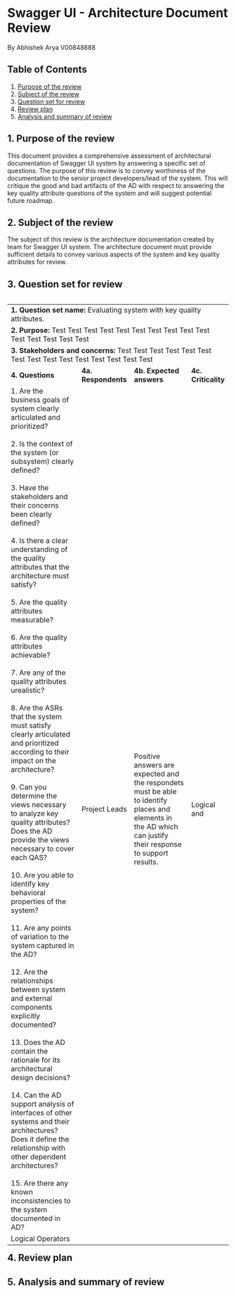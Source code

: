 Swagger UI - Architecture Document Review
===

By Abhishek Arya V00848888

## Table of Contents

 1. [Purpose of the review](#1-purpose-of-the-review)
 2. [Subject of the review](#2-subject-of-the-review)
 3. [Question set for review](#3-question-set-for-review)
 4. [Review plan](#4-review-plan)
 5. [Analysis and summary of review](#5-analysis-and-summary-of-review)


## 1. Purpose of the review

This document provides a comprehensive assessment of architectural documentation of Swagger UI system by answering a specific set of questions. The purpose of this review is to convey worthiness of the documentation to the senior project developers/lead of the system. This will critique the good and bad artifacts of the AD with respect to answering the key quality attribute questions of the system and will suggest potential future roadmap.

## 2. Subject of the review

The subject of this review is the architecture documentation created by team for Swagger UI system. The architecture document must provide sufficient details to convey various aspects of the system and key quality attributes for review.

## 3. Question set for review

<table align="left">

  <tr><td colspan=4><b>1. Question set name:</b> Evaluating system with key quality attributes.</td></tr>
  <tr><td colspan=4><b>2. Purpose:</b> Test Test Test Test Test Test Test Test Test Test Test Test Test Test Test</td></tr>
  <tr><td colspan=4><b>3. Stakeholders and concerns:</b> Test Test Test Test Test Test Test Test Test Test Test Test Test Test Test</td></tr>
  <tr><td><b>4. Questions</b></td><td><b>4a. Respondents</b></td><td><b>4b. Expected answers</b></td><td><b>4c. Criticality</b></td></tr>
  
  <tr>
  <td>
  1. Are the business goals of system clearly articulated and prioritized?</br></br>
  2. Is the context of the system (or subsystem) clearly defined? </br></br>
  3. Have the stakeholders and their concerns been clearly defined? </br></br>
  4. Is there a clear understanding of the quality attributes that the architecture must satisfy? </br></br>
  5. Are the quality attributes measurable? </br></br>
  6. Are the quality attributes achievable? </br></br>
  7. Are any of the quality attributes urealistic? </br></br>
  8. Are the ASRs that the system must satisfy clearly articulated and prioritized according to their impact on the architecture? </br></br>
  9. Can you determine the views necessary to analyze key quality attributes? Does the AD provide the views necessary to cover each QAS? </br></br>
  10. Are you able to identify key behavioral properties of the system? </br></br>
  11. Are any points of variation to the system captured in the AD? </br></br>
  12. Are the relationships between system and external components explicitly documented? </br></br>
  13. Does the AD contain the rationale for its architectural design decisions? </br></br>
  14. Can the AD support analysis of interfaces of other systems and their architectures? Does it define the relationship with other dependent architectures? </br></br>
  15. Are there any known inconsistencies to the system documented in AD? </br>
  </td>
  
  <td>Project Leads</td>
  
  <td>Positive answers are expected and the respondets must be able to identify places and elements in the AD which can justify their response to support results.</td>
  
  <td>Logical and</td>
  
  </tr>
  
  <tr><td colspan=4>Logical Operators</td></tr>
  
  
</table>



## 4. Review plan


## 5. Analysis and summary of review
